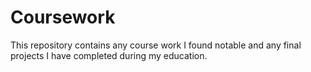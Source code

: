 # Coursework
This repository contains any course work I found notable and any final projects I have completed during my education.
